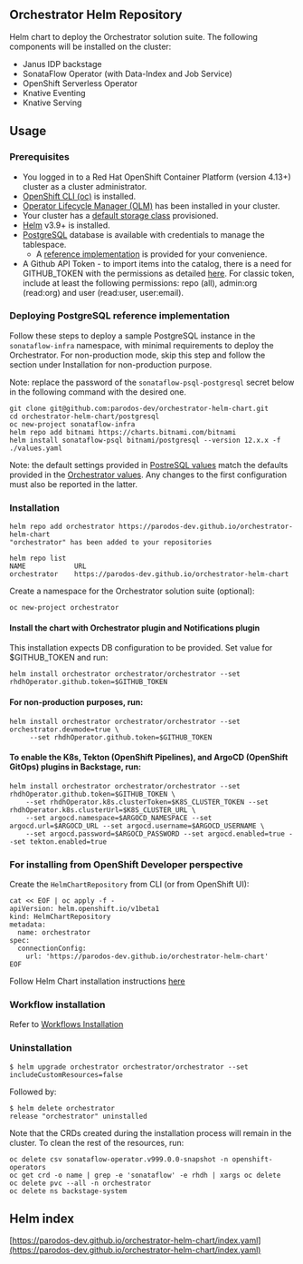 ## Orchestrator Helm Repository
Helm chart to deploy the Orchestrator solution suite. The following components will be installed on the cluster:
- Janus IDP backstage
- SonataFlow Operator (with Data-Index and Job Service)
- OpenShift Serverless Operator
- Knative Eventing
- Knative Serving

## Usage

### Prerequisites
- You logged in to a Red Hat OpenShift Container Platform (version 4.13+) cluster as a cluster administrator.
- [OpenShift CLI (oc)](https://docs.openshift.com/container-platform/4.13/cli_reference/openshift_cli/getting-started-cli.html) is installed.
- [Operator Lifecycle Manager (OLM)](https://olm.operatorframework.io/docs/getting-started/) has been installed in your cluster.
- Your cluster has a [default storage class](https://docs.openshift.com/container-platform/4.13/storage/container_storage_interface/persistent-storage-csi-sc-manage.html) provisioned.
- [Helm](https://helm.sh/docs/intro/install/) v3.9+ is installed.
- [PostgreSQL](https://www.postgresql.org/) database is available with credentials to manage the tablespace.
  - A [reference implementation](#postgresql-deployment-reference-implementation) is provided for your convenience.
- A Github API Token - to import items into the catalog, there is a need for GITHUB_TOKEN with the permissions as detailed [here](https://backstage.io/docs/integrations/github/locations/). For classic token, include at least the following permissions: repo (all), admin:org (read:org) and user (read:user, user:email).

### Deploying PostgreSQL reference implementation
Follow these steps to deploy a sample PostgreSQL instance in the `sonataflow-infra` namespace, with minimal requirements to deploy the Orchestrator.
For non-production mode, skip this step and follow the section under Installation for non-production purpose.

Note: replace the password of the `sonataflow-psql-postgresql` secret below in the following command with the desired one.

```console
git clone git@github.com:parodos-dev/orchestrator-helm-chart.git
cd orchestrator-helm-chart/postgresql
oc new-project sonataflow-infra
helm repo add bitnami https://charts.bitnami.com/bitnami
helm install sonataflow-psql bitnami/postgresql --version 12.x.x -f ./values.yaml
```

Note: the default settings provided in [PostreSQL values](./postgresql/values.yaml) match the defaults provided in the 
[Orchestrator values](./charts/orchestrator/values.yaml). 
Any changes to the first configuration must also be reported in the latter.

### Installation
```
helm repo add orchestrator https://parodos-dev.github.io/orchestrator-helm-chart
"orchestrator" has been added to your repositories

helm repo list
NAME        	URL                                                  
orchestrator	https://parodos-dev.github.io/orchestrator-helm-chart
```

Create a namespace for the Orchestrator solution suite (optional):
```console
oc new-project orchestrator
```

#### Install the chart with Orchestrator plugin and Notifications plugin
This installation expects DB configuration to be provided.
Set value for $GITHUB_TOKEN and run:
```console
helm install orchestrator orchestrator/orchestrator --set rhdhOperator.github.token=$GITHUB_TOKEN
```

#### For non-production purposes, run:
```console
helm install orchestrator orchestrator/orchestrator --set orchestrator.devmode=true \
     --set rhdhOperator.github.token=$GITHUB_TOKEN
```

#### To enable the K8s, Tekton (OpenShift Pipelines), and ArgoCD (OpenShift GitOps) plugins in Backstage, run:
```console
helm install orchestrator orchestrator/orchestrator --set rhdhOperator.github.token=$GITHUB_TOKEN \
    --set rhdhOperator.k8s.clusterToken=$K8S_CLUSTER_TOKEN --set rhdhOperator.k8s.clusterUrl=$K8S_CLUSTER_URL \
    --set argocd.namespace=$ARGOCD_NAMESPACE --set argocd.url=$ARGOCD_URL --set argocd.username=$ARGOCD_USERNAME \
    --set argocd.password=$ARGOCD_PASSWORD --set argocd.enabled=true --set tekton.enabled=true
```

### For installing from OpenShift Developer perspective
Create the `HelmChartRepository` from CLI (or from OpenShift UI):
```shell
cat << EOF | oc apply -f -
apiVersion: helm.openshift.io/v1beta1
kind: HelmChartRepository
metadata:
  name: orchestrator
spec:
  connectionConfig:
    url: 'https://parodos-dev.github.io/orchestrator-helm-chart'
EOF
```
Follow Helm Chart installation instructions [here](https://docs.openshift.com/container-platform/4.15/applications/working_with_helm_charts/configuring-custom-helm-chart-repositories.html)

### Workflow installation

Refer to [Workflows Installation](https://www.parodos.dev/serverless-workflows-helm/)

### Uninstallation
```console
$ helm upgrade orchestrator orchestrator/orchestrator --set includeCustomResources=false
```
Followed by:
```console
$ helm delete orchestrator
release "orchestrator" uninstalled
```

Note that the CRDs created during the installation process will remain in the cluster. To clean the rest of the resources, run:
```console
oc delete csv sonataflow-operator.v999.0.0-snapshot -n openshift-operators
oc get crd -o name | grep -e 'sonataflow' -e rhdh | xargs oc delete
oc delete pvc --all -n orchestrator
oc delete ns backstage-system
```

## Helm index
[https://parodos-dev.github.io/orchestrator-helm-chart/index.yaml](https://parodos-dev.github.io/orchestrator-helm-chart/index.yaml)
